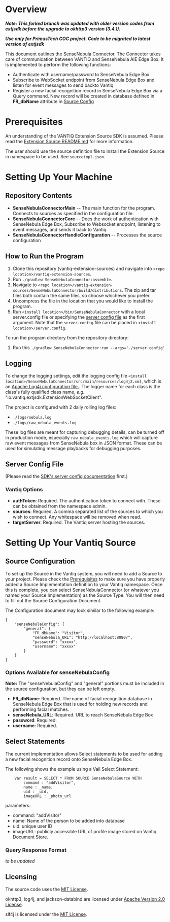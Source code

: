 # Overview

**_Note: This forked branch was updated with older version codes from extjsdk before the upgrade to okhttp3 version (3.4.1)._**

**_Use only for PrimusTech COC project. Code to be migrated to latest version of extjsdk_** 


This document outlines the SenseNebula Connector. 
The Connector takes care of communication between VANTIQ and SenseNebula AIE Edge Box. It is implemented to perform the following functions:

* Authenticate with username/password to SenseNebula Edge Box
* Subscribe to WebSocket endpoint from SenseNebula Edge Box and listen for event messages to send backto Vantiq
* Register a new facial recognition record in SenseNebula Edge Box via a Query command. New record will be created in database defined in **FR_dbName** attribute in [Source Config](#sourceConfig)


# Prerequisites <a name="pre" id="pre"></a>

An understanding of the VANTIQ Extension Source SDK is assumed. Please read the [Extension Source README.md](../README.md) 
for more information.

The user should use the source definition file to install the Extension Source in namespace to be used. See ``sourceimpl.json``.


# Setting Up Your Machine <a name="machine" id="machine"></a>

## Repository Contents

*   **SenseNebulaConnectorMain** -- The main function for the program. Connects to sources as specified in the configuration 
file.
*   **SenseNebulaConnectorCore** -- Does the work of authentication with SenseNebula Edge Box, Subscribe to Websocket endpoint, listening to event messages, and sends it back to Vantiq.
*   **SenseNebulaConnectorHandleConfiguration** -- Processes the source configuration

## How to Run the Program

1.  Clone this repository (vantiq-extension-sources) and navigate into `<repo location>/vantiq-extension-sources`.
2.  Run `./gradlew SenseNebulaConnector:assemble`.
3.  Navigate to `<repo location>/vantiq-extension-sources/SenseNebulaConnector/build/distributions`. The zip and tar files both 
contain the same files, so choose whichever you prefer.
4.  Uncompress the file in the location that you would like to install the program.
6.  Run `<install location>/bin/SenseNebulaConnector` with a local server.config file or specifying the 
[server config file](#serverConfig) as the first argument. Note that the `server.config` file can be placed in `<install location>/server.config`.

To run the program directory from the repository directory:
1. Run this `./gradlew SenseNebulaConnector:run --args='./server.config'`



## Logging
To change the logging settings, edit the logging config file `<install location>/SenseNebulaConnector/src/main/resources/log4j2.xml`,
which is an [Apache Log4j configuration file.](https://logging.apache.org/log4j/2.x/manual/configuration.html). The logger 
name for each class is the class's fully qualified class name, *e.g.* "io.vantiq.extjsdk.ExtensionWebSocketClient".  

The project is configured with 2 daily rolling log files:
* `./logs/nebula.log`
* `./logs/raw_nebula_events.log`

These log files are meant for capturing debugging details, can be turned off in production mode, especially `raw_nebula_events.log` which will capture raw event messages from SenseNebula box in JSON format. These can be used for simulating message playbacks for debugging purposes.

## Server Config File <a name="serverConfig" id="serverConfig"></a>
(Please read the [SDK's server config documentation](../extjsdk/README.md#serverConfig) first.)

### Vantiq Options
*   **authToken**: Required. The authentication token to connect with. These can be obtained from the namespace admin.
*   **sources**: Required. A comma separated list of the sources to which you wish to connect. Any whitespace will be
    removed when read.
*   **targetServer**: Required. The Vantiq server hosting the sources.

# Setting Up Your Vantiq Source <a name="vantiq" id="vantiq"></a>

## Source Configuration <a name="sourceConfig" id="sourceConfig"></a>

To set up the Source in the Vantiq system, you will need to add a Source to your project. Please check the [Prerequisites](#pre) 
to make sure you have properly added a Source Implementation definition to your Vantiq namespace. Once this is complete, 
you can select SenseNebulaConnector (or whatever you named your Source Implementation) as the Source Type. You will then need 
to fill out the Source Configuration Document.

The Configuration document may look similar to the following example:

    {
        "senseNebulaConfig": {
            "general": {
                "FR_dbName": "Visitor",
                "senseNebula_URL": "http://localhost:8080/",
                "password": "xxxxx",
                "username": "xxxxx"
            }
        }
    }

### Options Available for senseNebulaConfig
**Note:** The "senseNebulaConfig" and "general" portions must be included in the source configuration, but they can be left
empty.
*   **FR_dbName**: Required. The name of facial recognition database in SenseNebula Edge Box that is used for holding new records and performing facial matches.
*   **senseNebula_URL**: Required. URL to reach SenseNebula Edge Box
*   **password**: Required. 
*   **username**: Required.


## Select Statements

The current implementation allows Select statements to be used for adding a new facial recognition record onto SenseNebula Edge Box. 

The following shows the example using a Vail Select Statement:
```
    Var result = SELECT * FROM SOURCE SenseNebulaSource WITH 
        command : "addVisitor",
        name : _name,
        uid : _uid,
        imageURL : _photo_url
```
parameters:
- command: "addVisitor"
- name: Name of the person to be added into database
- uid: unique user ID
- imageURL: publicly accessible URL of profile image stored on Vantiq Document Store.

### Query Response Format

_to be updated_


## Licensing
The source code uses the [MIT License](https://opensource.org/licenses/MIT).  

okhttp3, log4j, and jackson-databind are licensed under
[Apache Version 2.0 License](http://www.apache.org/licenses/LICENSE-2.0).  

slf4j is licensed under the [MIT License](https://opensource.org/licenses/MIT).  
